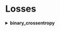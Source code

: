 # Losses


<div style="width:1000px;margin:auto">


<details><summary><b>binary_crossentropy</b></summary><p><ul>
<li>Used with ONLY <b>binary classification</b> problem.</li>
<li>The last layer has only <b>1 neuron</b>.</li>
<li>The last layer has <b>sigmoid</b> activation function.</li>
<li>The <b>y_labels</b> is an array of ONLY <b>zeros</b> and <b>ones</b></li></ul>
```
# Last layer.
	keras.layers.Dense(1, activation="sigmoid")
	
model.compile(optimizer="adam",
			loss="binary_crossentropy",
			metrics=["accuracy"])
```

<h4>To predict</h4>
```
result = model.predict(X_valid)
# result is a class 0 or 1.
```
</p></details>

<details><summary><b>categorical_crossentropy</b></summary><p><ul>
<li>Used for <b>binary</b> or <b>multi-class</b> classification problems.</li>
<li>The last layer has nuerons as the <b>number of classes</b> in y_labels.</li>
<li>The last layer must have <b>"softmax"</b> activation function.</li>
<li>The y_labels MUST be <b>one-hot encoded</b>.</li>
</ul>
```
# To one-hot encode the y_labels.
from tensorflow.keras.utils import to_categorical

y_labels = to_categorical(y_labels, len(np.unique(y_labels)))
```
```
# Last Layer.
	keras.layers.Dense(len(np.unique(y_labels)), activation="softmax")
	
model.compile(loss="categorical_crossentropy", ...)
```

```
# To predict.
results = model.predict(X_valid)
class_idx = np.argmax(results)
```
</p></details>

<details><summary><b>sparse_categorical_crossentropy</b></summary><p><ul>
<li>Used for <b>multi-classification classification</b> problem.</li>
<li>The last layer has a number of neurons as the <b>number of classes</b> in y_labels.</li>
<li>The last layer has <b>"softmax"</b> activation function.</li>
<li><b>y_labels</b> MUST be an <b>array of intengers</b>.</li></ul>

```
# Last Layer.
	keras.layers.Dense(len(np.unique(y_labels)), activation="softmax")
	
model.compile(loss="sparse_categorical_crossentropy", ...)
```

```
# To predict.
results = model.predict(X_valid)
class_idx = np.argmax(results)
```

</p></details>

</div>
